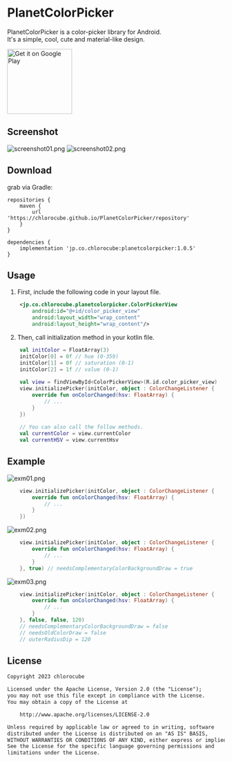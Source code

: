 PlanetColorPicker
====

PlanetColorPicker is a color-picker library for Android.  
It's a simple, cool, cute and material-like design.

<a href='https://play.google.com/store/apps/details?id=jp.co.chlorocube.planetcolorpickersample&pcampaignid=MKT-Other-global-all-co-prtnr-py-PartBadge-Mar2515-1'><img alt='Get it on Google Play' src='https://play.google.com/intl/ja/badges/images/generic/en_badge_web_generic.png' width='150'/></a>

Screenshot
----------
![screenshot01.png](https://github.com/chlorocube/PlanetColorPicker/blob/master/screenshot/screenshot01.png)
![screenshot02.png](https://github.com/chlorocube/PlanetColorPicker/blob/master/screenshot/screenshot02.png)

Download
--------

grab via Gradle:
```
repositories {
    maven {
        url 'https://chlorocube.github.io/PlanetColorPicker/repository'
    }
}

dependencies {
    implementation 'jp.co.chlorocube:planetcolorpicker:1.0.5'
}
```

Usage
-----

1. First, include the following code in your layout file.
```xml
    <jp.co.chlorocube.planetcolorpicker.ColorPickerView
        android:id="@+id/color_picker_view"
        android:layout_width="wrap_content"
        android:layout_height="wrap_content"/>
```

2. Then, call initialization method in your kotlin file.
```kotlin
    val initColor = FloatArray(3)
    initColor[0] = 0f // hue (0-359)
    initColor[1] = 0f // saturation (0-1)
    initColor[2] = 1f // value (0-1)
      
    val view = findViewById<ColorPickerView>(R.id.color_picker_view)
    view.initializePicker(initColor, object : ColorChangeListener {
        override fun onColorChanged(hsv: FloatArray) {
            // ...
        }
    })
      
    // You can also call the follow methods.
    val currentColor = view.currentColor
    val currentHSV = view.currentHsv
```

Example
-------
![exm01.png](https://github.com/chlorocube/PlanetColorPicker/blob/master/screenshot/exm01.png)
```kotlin
    view.initializePicker(initColor, object : ColorChangeListener {
        override fun onColorChanged(hsv: FloatArray) {
            // ...
        }
    })
```
![exm02.png](https://github.com/chlorocube/PlanetColorPicker/blob/master/screenshot/exm02.png)
```kotlin
    view.initializePicker(initColor, object : ColorChangeListener {
        override fun onColorChanged(hsv: FloatArray) {
            // ...
        }
    }, true) // needsComplementaryColorBackgroundDraw = true
```
![exm03.png](https://github.com/chlorocube/PlanetColorPicker/blob/master/screenshot/exm03.png)
```kotlin
    view.initializePicker(initColor, object : ColorChangeListener {
        override fun onColorChanged(hsv: FloatArray) {
            // ...
        }
    }, false, false, 120)
    // needsComplementaryColorBackgroundDraw = false
    // needsOldColorDraw = false
    // outerRadiusDip = 120
```

License
-------

```txt
Copyright 2023 chlorocube

Licensed under the Apache License, Version 2.0 (the "License");
you may not use this file except in compliance with the License.
You may obtain a copy of the License at

    http://www.apache.org/licenses/LICENSE-2.0

Unless required by applicable law or agreed to in writing, software
distributed under the License is distributed on an "AS IS" BASIS,
WITHOUT WARRANTIES OR CONDITIONS OF ANY KIND, either express or implied.
See the License for the specific language governing permissions and
limitations under the License.
```